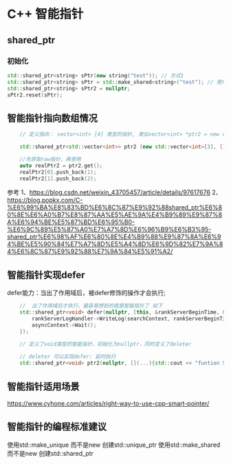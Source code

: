# C++ 智能指针



## shared_ptr

### 初始化

``` c++
std::shared_ptr<string> sPtr(new string("test")); // 方式1
std::shared_ptr<string> sPtr = std::make_shared<string>("test"); // 使用make_shared, ()内是初始化的值
std::shared_ptr<string> sPtr2 = nullptr;
sPtr2.reset(sPtr);
```

## 智能指针指向数组情况

```c++
    // 定义指向： vector<int> [4] 类型的指针, 类似vector<int> *ptr2 = new vector<int>[3]

    std::shared_ptr<std::vector<int>> ptr2 (new std::vector<int>[3], [](std::vector<int> *p){delete []p;});

    //先获取raw指针，再使用
    auto realPtr2 = ptr2.get();
    realPtr2[0].push_back(1);
    realPtr2[1].push_back(2);

```

参考
1、https://blog.csdn.net/weixin_43705457/article/details/97617676
2、https://blog.popkx.com/C-%E6%99%BA%E8%83%BD%E6%8C%87%E9%92%88shared_ptr%E6%80%8E%E6%A0%B7%E8%87%AA%E5%AE%9A%E4%B9%89%E9%87%8A%E6%94%BE%E5%87%BD%E6%95%B0-%E6%9C%89%E5%87%A0%E7%A7%8D%E6%96%B9%E6%B3%95-shared_ptr%E6%98%AF%E6%80%8E%E4%B9%88%E9%87%8A%E6%94%BE%E5%90%84%E7%A7%8D%E5%A4%8D%E6%9D%82%E7%9A%84%E6%8C%87%E9%92%88%E7%9A%84%E5%91%A2/

## 智能指针实现defer


defer能力：当出了作用域后，被defer修饰的操作才会执行;



```c++
    //  出了作用域后才执行，最容易想到的就是智能指针了 如下
    std::shared_ptr<void> defer(nullptr, [this, &rankServerBeginTime, &searchContext, &ret, &asyncContext](int*) {
        rankServerLogHandler->WriteLog(searchContext, rankServerBeginTime, ret);
        asyncContext->Wait();
    });

    // 定义了void类型的智能指针，初始化为nullptr，同时定义了deleter
    
    // deleter 可以实现defer: 延时执行
    std::shared_ptr<void> ptr2(nullptr, [](...){std::cout << "funtion SmartPointer finished!" << std::endl;});

```



## 智能指针适用场景

https://www.cyhone.com/articles/right-way-to-use-cpp-smart-pointer/

## 智能指针的编程标准建议


使用std::make_unique 而不是new 创建std::unique_ptr
使用std::make_shared 而不是new 创建std::shared_ptr

